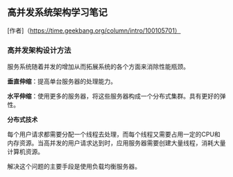 ## 高并发系统架构学习笔记

[作者]（https://time.geekbang.org/column/intro/100105701）
### 高并发架构设计方法
服务系统随着并发的增加从而拓展系统的各个方面来消除性能瓶颈。

**垂直伸缩**：提高单台服务器的处理能力。

**水平伸缩**：使用更多的服务器，将这些服务器构成一个分布式集群。具有更好的弹性。

**分布式技术**

每个用户请求都需要分配一个线程去处理，而每个线程又需要占用一定的CPU和内存资源。当高并发的用户请求达到时，应用服务器需要创建大量线程，消耗大量计算机资源。

解决这个问题的主要手段是使用负载均衡服务器。

